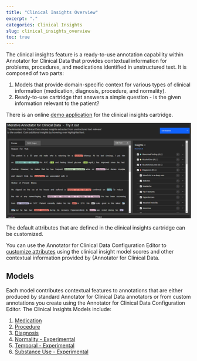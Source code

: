 ```yaml
---
title: "Clinical Insights Overview"
excerpt: "."
categories: Clinical Insights
slug: clinical_insights_overview
toc: true
---
```

<!--                                                                    -->
<!-- (C) Copyright Merative US L.P. and others 2020, 2023               -->
<!--                                                                    -->
<!-- SPDX-License-Identifier: Apache-2.0                                -->
<!--                                                                    -->

<!-- # Clinical Insights Overview -->

The clinical insights feature is a ready-to-use annotation capability within Annotator for Clinical Data that provides contextual information for problems, procedures, and medications identified in unstructured text.  It is composed of two parts:

1. Models that provide domain-specific context for various types of clinical information (medication, diagnosis, procedure, and normality).
2. Ready-to-use cartridge that answers a simple question - is the given information relevant to the patient?

There is an online [demo application](https://acd-try-it-out.mybluemix.net/preview) for the clinical insights cartridge.

![demo app](../../images/demoApp.png)

The default attributes that are defined in the clinical insights cartridge can be customized.

You can use the Annotator for Clinical Data Configuration Editor to [customize attributes](/usage/customizing/) using the clinical insight model scores and other contextual information provided by {Annotator for Clinical Data.

## Models

Each model contributes contextual features to annotations that are either produced by standard Annotator for Clinical Data annotators or from custom annotations you create using the Annotator for Clinical Data Configuration Editor.  The Clinical Insights Models include:

1. [Medication](/clouddocs/clinical_insights_medication/)
2. [Procedure](/clouddocs/clinical_insights_procedure/)
3. [Diagnosis](/clouddocs/clinical_insights_diagnosis/)
4. [Normality - Experimental](/clouddocs/clinical_insights_normality/)
5. [Temporal - Experimental](/clouddocs/temporal_overview/)
6. [Substance Use - Experimental](/clouddocs/substance_use_overview/)
